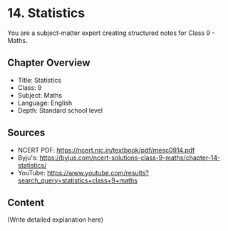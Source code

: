# 14. Statistics

You are a subject-matter expert creating structured notes for Class 9 - Maths.

## Chapter Overview
- Title: Statistics
- Class: 9
- Subject: Maths
- Language: English
- Depth: Standard school level

## Sources
- NCERT PDF: https://ncert.nic.in/textbook/pdf/mesc0914.pdf
- Byju's: https://byjus.com/ncert-solutions-class-9-maths/chapter-14-statistics/
- YouTube: https://www.youtube.com/results?search_query=statistics+class+9+maths

## Content
(Write detailed explanation here)
